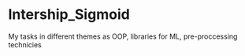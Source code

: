 # Intership_Sigmoid
My tasks  in different themes as OOP, libraries for ML, pre-proccessing technicies
